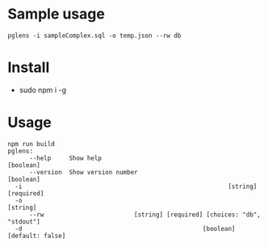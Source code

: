 # Sample usage
```pglens -i sampleComplex.sql -o temp.json --rw db```

# Install
- sudo npm i -g

# Usage
```
npm run build
pglens:
      --help     Show help                                             [boolean]
      --version  Show version number                                   [boolean]
  -i                                                         [string] [required]
  -o                                                                    [string]
      --rw                         [string] [required] [choices: "db", "stdout"]
  -d                                                  [boolean] [default: false]
```